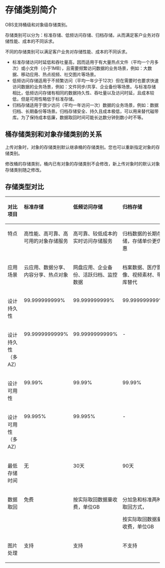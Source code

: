 # 存储类别简介<a name="zh-cn_topic_0050321036"></a>

OBS支持桶级和对象级存储类别。

存储类别可以分为：标准存储、低频访问存储、归档存储，从而满足客户业务对存储性能、成本的不同诉求。

不同的存储类别可以满足客户业务对存储性能、成本的不同诉求。

-   标准存储访问时延低和吞吐量高，因而适用于有大量热点文件（平均一个月多次）或小文件（小于1MB），且需要频繁访问数据的业务场景，例如：大数据、移动应用、热点视频、社交图片等场景。
-   低频访问存储适用于不频繁访问（平均一年少于12次）但在需要时也要求快速访问数据的业务场景，例如：文件同步/共享、企业备份等场景。与标准存储相比，低频访问存储有相同的数据持久性、吞吐量以及访问时延，且成本较低，但是可用性略低于标准存储。
-   归档存储适用于很少访问（平均一年访问一次）数据的业务场景，例如：数据归档、长期备份等场景。归档存储安全、持久且成本极低，可以用来替代磁带库。为了保持成本低廉，数据取回时间可能长达数分钟到数小时不等。

## 桶存储类别和对象存储类别的关系<a name="section510051131514"></a>

上传对象时，对象的存储类别默认继承桶的存储类别。您也可以重新指定对象的存储类别。

修改桶的存储类别，桶内已有对象的存储类别不会修改，新上传对象时的默认对象存储类别随之修改。

## 存储类型对比<a name="section64461132193015"></a>

<a name="table1410941163116"></a>
<table><thead align="left"><tr id="row1410174113319"><th class="cellrowborder" valign="top" width="18.61%" id="mcps1.1.5.1.1"><p id="p1110194153116"><a name="p1110194153116"></a><a name="p1110194153116"></a>对比项目</p>
</th>
<th class="cellrowborder" valign="top" width="26.51%" id="mcps1.1.5.1.2"><p id="p51064110319"><a name="p51064110319"></a><a name="p51064110319"></a>标准存储</p>
</th>
<th class="cellrowborder" valign="top" width="27.66%" id="mcps1.1.5.1.3"><p id="p41024193111"><a name="p41024193111"></a><a name="p41024193111"></a>低频访问存储</p>
</th>
<th class="cellrowborder" valign="top" width="27.22%" id="mcps1.1.5.1.4"><p id="p16101041163111"><a name="p16101041163111"></a><a name="p16101041163111"></a>归档存储</p>
</th>
</tr>
</thead>
<tbody><tr id="row103188419355"><td class="cellrowborder" valign="top" width="18.61%" headers="mcps1.1.5.1.1 "><p id="p131810412351"><a name="p131810412351"></a><a name="p131810412351"></a>特点</p>
</td>
<td class="cellrowborder" valign="top" width="26.51%" headers="mcps1.1.5.1.2 "><p id="p2031818473511"><a name="p2031818473511"></a><a name="p2031818473511"></a>高性能、高可靠、高可用的对象存储服务</p>
</td>
<td class="cellrowborder" valign="top" width="27.66%" headers="mcps1.1.5.1.3 "><p id="p83181416352"><a name="p83181416352"></a><a name="p83181416352"></a>高可靠、较低成本的实时访问存储服务</p>
</td>
<td class="cellrowborder" valign="top" width="27.22%" headers="mcps1.1.5.1.4 "><p id="p19318134103517"><a name="p19318134103517"></a><a name="p19318134103517"></a>归档数据的长期存储，存储单价更优惠</p>
</td>
</tr>
<tr id="row265162715348"><td class="cellrowborder" valign="top" width="18.61%" headers="mcps1.1.5.1.1 "><p id="p46642711342"><a name="p46642711342"></a><a name="p46642711342"></a>应用场景</p>
</td>
<td class="cellrowborder" valign="top" width="26.51%" headers="mcps1.1.5.1.2 "><p id="p466627123418"><a name="p466627123418"></a><a name="p466627123418"></a>云应用、数据分享、内容分享、热点对象</p>
</td>
<td class="cellrowborder" valign="top" width="27.66%" headers="mcps1.1.5.1.3 "><p id="p06613277349"><a name="p06613277349"></a><a name="p06613277349"></a>网盘应用、企业备份、活跃归档、监控数据</p>
</td>
<td class="cellrowborder" valign="top" width="27.22%" headers="mcps1.1.5.1.4 "><p id="p186612743416"><a name="p186612743416"></a><a name="p186612743416"></a>档案数据、医疗影像、视频素材、带库替代</p>
</td>
</tr>
<tr id="row1511124113118"><td class="cellrowborder" valign="top" width="18.61%" headers="mcps1.1.5.1.1 "><p id="p211184143111"><a name="p211184143111"></a><a name="p211184143111"></a>设计持久性</p>
</td>
<td class="cellrowborder" valign="top" width="26.51%" headers="mcps1.1.5.1.2 "><p id="p141119412318"><a name="p141119412318"></a><a name="p141119412318"></a>99.999999999%</p>
</td>
<td class="cellrowborder" valign="top" width="27.66%" headers="mcps1.1.5.1.3 "><p id="p6114412314"><a name="p6114412314"></a><a name="p6114412314"></a>99.999999999%</p>
</td>
<td class="cellrowborder" valign="top" width="27.22%" headers="mcps1.1.5.1.4 "><p id="p101134119317"><a name="p101134119317"></a><a name="p101134119317"></a>99.999999999%</p>
</td>
</tr>
<tr id="row19114415316"><td class="cellrowborder" valign="top" width="18.61%" headers="mcps1.1.5.1.1 "><p id="p9111941133120"><a name="p9111941133120"></a><a name="p9111941133120"></a>设计持久性（多AZ）</p>
</td>
<td class="cellrowborder" valign="top" width="26.51%" headers="mcps1.1.5.1.2 "><p id="p5365101693614"><a name="p5365101693614"></a><a name="p5365101693614"></a>99.9999999999%</p>
</td>
<td class="cellrowborder" valign="top" width="27.66%" headers="mcps1.1.5.1.3 "><p id="p113651116133616"><a name="p113651116133616"></a><a name="p113651116133616"></a>99.9999999999%</p>
</td>
<td class="cellrowborder" valign="top" width="27.22%" headers="mcps1.1.5.1.4 "><p id="p113658168363"><a name="p113658168363"></a><a name="p113658168363"></a>-</p>
</td>
</tr>
<tr id="row1211041133111"><td class="cellrowborder" valign="top" width="18.61%" headers="mcps1.1.5.1.1 "><p id="p5271202173711"><a name="p5271202173711"></a><a name="p5271202173711"></a>设计可用性</p>
</td>
<td class="cellrowborder" valign="top" width="26.51%" headers="mcps1.1.5.1.2 "><p id="p122717273713"><a name="p122717273713"></a><a name="p122717273713"></a>99.99%</p>
</td>
<td class="cellrowborder" valign="top" width="27.66%" headers="mcps1.1.5.1.3 "><p id="p627218233717"><a name="p627218233717"></a><a name="p627218233717"></a>99.99%</p>
</td>
<td class="cellrowborder" valign="top" width="27.22%" headers="mcps1.1.5.1.4 "><p id="p1527212263711"><a name="p1527212263711"></a><a name="p1527212263711"></a>99.99%</p>
</td>
</tr>
<tr id="row64721254133615"><td class="cellrowborder" valign="top" width="18.61%" headers="mcps1.1.5.1.1 "><p id="p527210273710"><a name="p527210273710"></a><a name="p527210273710"></a>设计可用性（多AZ）</p>
</td>
<td class="cellrowborder" valign="top" width="26.51%" headers="mcps1.1.5.1.2 "><p id="p12272929370"><a name="p12272929370"></a><a name="p12272929370"></a>99.995%</p>
</td>
<td class="cellrowborder" valign="top" width="27.66%" headers="mcps1.1.5.1.3 "><p id="p17272172113710"><a name="p17272172113710"></a><a name="p17272172113710"></a>99.995%</p>
</td>
<td class="cellrowborder" valign="top" width="27.22%" headers="mcps1.1.5.1.4 "><p id="p82721263712"><a name="p82721263712"></a><a name="p82721263712"></a>-</p>
</td>
</tr>
<tr id="row565445793616"><td class="cellrowborder" valign="top" width="18.61%" headers="mcps1.1.5.1.1 "><p id="p136541857183616"><a name="p136541857183616"></a><a name="p136541857183616"></a>最低存储时间</p>
</td>
<td class="cellrowborder" valign="top" width="26.51%" headers="mcps1.1.5.1.2 "><p id="p18654105712362"><a name="p18654105712362"></a><a name="p18654105712362"></a>无</p>
</td>
<td class="cellrowborder" valign="top" width="27.66%" headers="mcps1.1.5.1.3 "><p id="p12654145712368"><a name="p12654145712368"></a><a name="p12654145712368"></a>30天</p>
</td>
<td class="cellrowborder" valign="top" width="27.22%" headers="mcps1.1.5.1.4 "><p id="p10654165783617"><a name="p10654165783617"></a><a name="p10654165783617"></a>90天</p>
</td>
</tr>
<tr id="row4743551153610"><td class="cellrowborder" valign="top" width="18.61%" headers="mcps1.1.5.1.1 "><p id="p874305112369"><a name="p874305112369"></a><a name="p874305112369"></a>数据取回</p>
</td>
<td class="cellrowborder" valign="top" width="26.51%" headers="mcps1.1.5.1.2 "><p id="p7743751163612"><a name="p7743751163612"></a><a name="p7743751163612"></a>免费</p>
</td>
<td class="cellrowborder" valign="top" width="27.66%" headers="mcps1.1.5.1.3 "><p id="p1743105193610"><a name="p1743105193610"></a><a name="p1743105193610"></a>按实际取回数据量收费，单位GB</p>
</td>
<td class="cellrowborder" valign="top" width="27.22%" headers="mcps1.1.5.1.4 "><p id="p11743205133616"><a name="p11743205133616"></a><a name="p11743205133616"></a>分加急和标准两种取回方式，</p>
<p id="p982264124713"><a name="p982264124713"></a><a name="p982264124713"></a>按实际取回数据量收费，单位GB</p>
</td>
</tr>
<tr id="row81541854184710"><td class="cellrowborder" valign="top" width="18.61%" headers="mcps1.1.5.1.1 "><p id="p201551554194717"><a name="p201551554194717"></a><a name="p201551554194717"></a>图片处理</p>
</td>
<td class="cellrowborder" valign="top" width="26.51%" headers="mcps1.1.5.1.2 "><p id="p1315585494716"><a name="p1315585494716"></a><a name="p1315585494716"></a>支持</p>
</td>
<td class="cellrowborder" valign="top" width="27.66%" headers="mcps1.1.5.1.3 "><p id="p115512549474"><a name="p115512549474"></a><a name="p115512549474"></a>支持</p>
</td>
<td class="cellrowborder" valign="top" width="27.22%" headers="mcps1.1.5.1.4 "><p id="p7155165417472"><a name="p7155165417472"></a><a name="p7155165417472"></a>不支持</p>
</td>
</tr>
</tbody>
</table>

